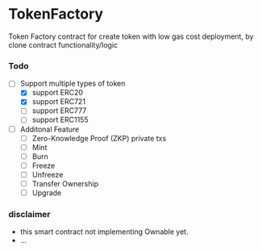 # TokenFactory
Token Factory contract for create token with low gas cost deployment, by clone contract functionality/logic

### Todo

- [ ] Support multiple types of token 
  - [X] support ERC20
  - [X] support ERC721
  - [ ] support ERC777
  - [ ] support ERC1155
- [ ] Additonal Feature  
  - [ ] Zero-Knowledge Proof (ZKP) private txs  
  - [ ] Mint  
  - [ ] Burn  
  - [ ] Freeze  
  - [ ] Unfreeze  
  - [ ] Transfer Ownership  
  - [ ] Upgrade  

### disclaimer 
- this smart contract not implementing Ownable yet.  
- ...

